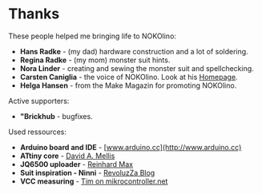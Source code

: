 # Thanks

These people helped me bringing life to NOKOlino:  
  
- **Hans Radke** - (my dad) hardware construction and a lot of soldering.
- **Regina Radke** - (my mom) monster suit hints.  
- **Nora Linder** - creating and sewing the monster suit and spellchecking.
- **Carsten Caniglia** - the voice of NOKOlino. Look at his [Homepage](http://www.carstencaniglia.com).  
- **Helga Hansen** - from the Make Magazin for promoting NOKOlino.  
  
Active supporters:  

- **"Brickhub** - bugfixes.  
  
Used ressources:  

- **Arduino board and IDE** - [www.arduino.cc](http://www.arduino.cc)  
- **ATtiny core** - [David A. Mellis](https://github.com/damellis)  
- **JQ6500 uploader** - [Reinhard Max](http://chiselapp.com/user/rmax/repository/jq6500/home)  
- **Suit inspiration - Ninni** - [RevoluzZa Blog](http://blog.revoluzzza.com/2009/02/25/tutorial-hopw-to-sew-a-revoluzzzionary-monster-wie-man-ein-revoluzzzionares-monster-naht/)  
- **VCC measuring** - [Tim on mikrocontroller.net](https://www.mikrocontroller.net/topic/315667)  
